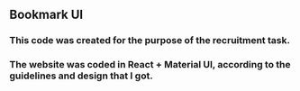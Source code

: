 ## Bookmark UI

### This code was created for the purpose of the recruitment task.

### The website was coded in React + Material UI, according to the guidelines and design that I got.


